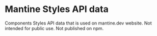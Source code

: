 # Mantine Styles API data

Components Styles API data that is used on mantine.dev website. Not intended for public use.
Not published on npm.
